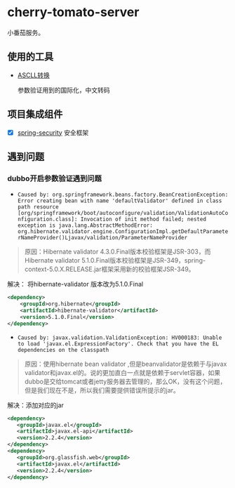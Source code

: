 # cherry-tomato-server
小番茄服务。

## 使用的工具

* [ASCLL转换](http://tool.oschina.net/encode?type=3)

  参数验证用到的国际化，中文转码

## 项目集成组件

- [x] [spring-security](https://github.com/zhaoyunxing92/cherry-tomato/blob/cherry2.0/doc/md/spring-security.md) 安全框架

## 遇到问题

### dubbo开启参数验证遇到问题

 * `Caused by: org.springframework.beans.factory.BeanCreationException: Error creating bean with name 'defaultValidator' defined in class path resource [org/springframework/boot/autoconfigure/validation/ValidationAutoConfiguration.class]: Invocation of init method failed; nested exception is java.lang.AbstractMethodError: org.hibernate.validator.engine.ConfigurationImpl.getDefaultParameterNameProvider()Ljavax/validation/ParameterNameProvider` 
 
 > 原因：Hibernate validator 4.3.0.Final版本校验框架是JSR-303，而Hibernate validator 5.1.0.Final版本校验框架是JSR-349，spring-context-5.0.X.RELEASE.jar框架采用新的校验框架JSR-349。
 
 解决： 将hibernate-validator 版本改为5.1.0.Final
 
```xml
<dependency>
    <groupId>org.hibernate</groupId>
    <artifactId>hibernate-validator</artifactId>
    <version>5.1.0.Final</version>
</dependency>
```

  * `Caused by: javax.validation.ValidationException: HV000183: Unable to load 'javax.el.ExpressionFactory'. Check that you have the EL dependencies on the classpath`
  
  > 原因：使用hibernate bean validator ,但是beanvalidator是依赖于与javax validator和javax.el的。说的更加直白一点就是依赖于servlet容器，如果dubbo是交给tomcat或者jetty服务器去管理的，那么OK，没有这个问题，但是我们现在不是，所以我们需要提供错误所提示的jar。

  解决：添加对应的jar
  
```xml
<dependency>
   <groupId>javax.el</groupId>
   <artifactId>javax.el-api</artifactId>
   <version>2.2.4</version>
</dependency>
<dependency>
   <groupId>org.glassfish.web</groupId>
   <artifactId>javax.el</artifactId>
   <version>2.2.4</version>
</dependency>
```
 
 
